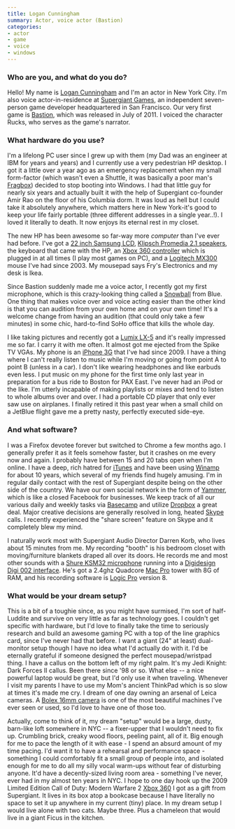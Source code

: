 ```yaml
---
title: Logan Cunningham
summary: Actor, voice actor (Bastion)
categories:
- actor
- game
- voice
- windows
---
```


### Who are you, and what do you do?

Hello! My name is [Logan Cunningham](https://twitter.com/#!/GlancingOnHuman "Logan's Twitter account.") and I'm an actor in New York City. I'm also voice actor-in-residence at [Supergiant Games](http://supergiantgames.com/site/ "Supergiant's website."), an independent seven-person game developer headquartered in San Francisco. Our very first game is [Bastion][], which was released in July of 2011. I voiced the character Rucks, who serves as the game's narrator.

### What hardware do you use?

I'm a lifelong PC user since I grew up with them (my Dad was an engineer at IBM for years and years) and I currently use a very pedestrian HP desktop. I got it a little over a year ago as an emergency replacement when my small form-factor (which wasn't even a Shuttle, it was basically a poor man's [Fragbox][]) decided to stop booting into Windows. I had that little guy for nearly six years and actually built it with the help of Supergiant co-founder Amir Rao on the floor of his Columbia dorm. It was loud as hell but I could take it absolutely anywhere, which matters here in New York-it's good to keep your life fairly portable (three different addresses in a single year..!). I loved it literally to death. It now enjoys its eternal rest in my closet.

The new HP has been awesome so far-way more *computer* than I've ever had before. I've got a [22 inch Samsung LCD][b2230], [Klipsch Promedia 2.1 speakers][promedia-2.1], the keyboard that came with the HP, an [Xbox 360 controller][xbox-360-controller-for-windows] which is plugged in at all times (I play most games on PC), and a [Logitech MX300][mx-300] mouse I've had since 2003. My mousepad says Fry's Electronics and my desk is Ikea.

Since Bastion suddenly made me a voice actor, I recently got my first microphone, which is this crazy-looking thing called a [Snowball][] from Blue. One thing that makes voice over and voice acting easier than the other kind is that you can audition from your own home and on your own time! It's a welcome change from having an audition (that could only take a few minutes) in some chic, hard-to-find SoHo office that kills the whole day.

I like taking pictures and recently got a [Lumix LX-5][lumix-dmc-lx5] and it's really impressed me so far. I carry it with me often. It almost got me ejected from the Spike TV VGAs. My phone is an [iPhone 3G][iphone-3g] that I've had since 2009. I have a thing where I can't really listen to music while I'm moving or going from point A to point B (unless in a car). I don't like wearing headphones and like earbuds even less. I put music on my phone for the first time only last year in preparation for a bus ride to Boston for PAX East. I've never had an iPod or the like. I'm utterly incapable of making playlists or mixes and tend to listen to whole albums over and over. I had a portable CD player that only ever saw use on airplanes. I finally retired it this past year when a small child on a JetBlue flight gave me a pretty nasty, perfectly executed side-eye.

### And what software?

I was a Firefox devotee forever but switched to Chrome a few months ago. I generally prefer it as it feels somehow faster, but it crashes on me every now and again. I probably have between 15 and 20 tabs open when I'm online. I have a deep, rich hatred for [iTunes][] and have been using [Winamp][] for about 10 years, which several of my friends find hugely amusing. I'm in regular daily contact with the rest of Supergiant despite being on the other side of the country. We have our own social network in the form of [Yammer][], which is like a closed Facebook for businesses. We keep track of all our various daily and weekly tasks via [Basecamp][] and utilize [Dropbox][] a great deal. Major creative decisions are generally resolved in long, heated [Skype][] calls. I recently experienced the "share screen" feature on Skype and it completely blew my mind.

I naturally work most with Supergiant Audio Director Darren Korb, who lives about 15 minutes from me. My recording "booth" is his bedroom closet with moving/furniture blankets draped all over its doors. He records me and most other sounds with a [Shure KSM32 microphone][ksm32] running into a [Digidesign Digi 002 interface][digi-002]. He's got a 2.4ghz Quadcore [Mac Pro][mac-pro] tower with 8G of RAM, and his recording software is [Logic Pro][logic-pro] version 8.

### What would be your dream setup?

This is a bit of a toughie since, as you might have surmised, I'm sort of half-Luddite and survive on very little as far as technology goes. I couldn't get specific with hardware, but I'd love to finally take the time to seriously research and build an awesome gaming PC with a top of the line graphics card, since I've never had that before. I want a giant (24" at least) dual-monitor setup though I have no idea what I'd actually do with it. I'd be eternally grateful if someone designed the perfect mousepad/wristpad thing. I have a callus on the bottom left of my right palm. It's my Jedi Knight: Dark Forces II callus. Been there since '98 or so. What else -- a nice powerful laptop would be great, but I'd only use it when traveling. Whenever I visit my parents I have to use my Mom's ancient ThinkPad which is so slow at times it's made me cry. I dream of one day owning an arsenal of Leica cameras. A [Bolex 16mm camera][h16-el] is one of the most beautiful machines I've ever seen or used, so I'd love to have one of those too.

Actually, come to think of it, my dream "setup" would be a large, dusty, barn-like loft somewhere in NYC -- a fixer-upper that I wouldn't need to fix up. Crumbling brick, creaky wood floors, peeling paint, all of it. Big enough for me to pace the length of it with ease - I spend an absurd amount of my time pacing. I'd want it to have a rehearsal and performance space - something I could comfortably fit a small group of people into, and isolated enough for me to do all my silly vocal warm-ups without fear of disturbing anyone. It'd have a decently-sized living room area - something I've never, ever had in my almost ten years in NYC. I hope to one day hook up the 2009 Limited Edition Call of Duty: Modern Warfare 2 [Xbox 360][xbox-360] I got as a gift from Supergiant. It lives in its box atop a bookcase because I have literally no space to set it up anywhere in my current (tiny) place. In my dream setup I would live alone with two cats. Maybe three. Plus a chameleon that would live in a giant Ficus in the kitchen.

[b2230]: https://www.samsung.com/us/computer/monitors/LS22PUZKFVHZA "A 22 inch LCD screen."
[basecamp]: https://basecamp.com/ "Web-based project management."
[bastion]: https://en.wikipedia.org/wiki/Bastion_(video_game) "A pretty RPG."
[digi-002]: https://www.amazon.com/Digidesign-Digi-002-LE-Rackmount/dp/B0002H0GU0 "Multitrack studio hardware."
[dropbox]: https://www.dropbox.com/ "Online syncing and storage."
[fragbox]: https://www.cnet.com/products/falcon-northwest-fragbox/ "A portable gaming PC."
[h16-el]: https://www.bolex.ch/NEW/?p=2 "A 16mm film camera."
[iphone-3g]: https://en.wikipedia.org/wiki/IPhone_3G "A smartphone."
[itunes]: https://www.apple.com/itunes/ "A jukebox application and online store."
[ksm32]: https://www.amazon.com/Shure-KSM32-Single-Diaphragm-Microphone-Champagne/dp/B0002GZK02 "A studio microphone."
[logic-pro]: https://www.apple.com/logic-pro/ "A professional audio application for the Mac."
[lumix-dmc-lx5]: https://www.dpreview.com/products/panasonic/compacts/panasonic_dmclx5 "A 10.1 megapixel digital camera."
[mac-pro]: https://www.apple.com/mac-pro/ "The Intel-based Mac tower computer."
[mx-300]: https://www.amazon.com/Logitech-930672-0403-300-Optical-Mouse/dp/B00006HMPJ "An optical mouse."
[promedia-2.1]: https://www.klipsch.com/promedia-2-1-computer-speakers "Computer speakers."
[skype]: https://www.skype.com/en/ "Voice and video chat software."
[snowball]: http://bluemic.com/snowball/ "A USB microphone."
[winamp]: http://www.winamp.com/ "A media player."
[xbox-360-controller-for-windows]: http://www.microsoft.com/hardware/en-us/p/xbox-360-controller-for-windows "A video game controller."
[xbox-360]: http://www.xbox.com:80/en-US/Xbox360 "A gaming console."
[yammer]: https://www.yammer.com/ "An enterprise messaging platform."
